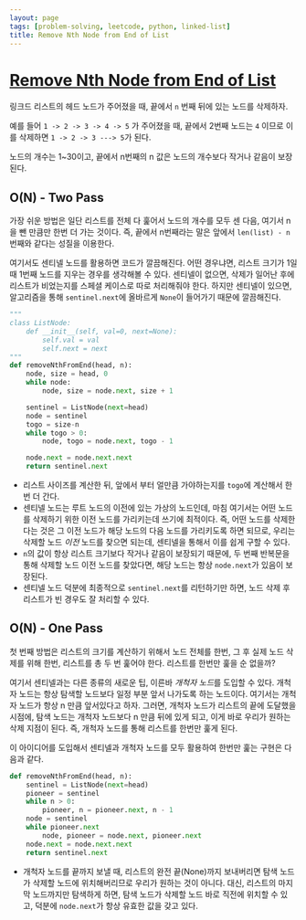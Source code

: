 ```yaml
---
layout: page
tags: [problem-solving, leetcode, python, linked-list]
title: Remove Nth Node from End of List
---
```


# [Remove Nth Node from End of List](https://leetcode.com/problems/remove-nth-node-from-end-of-list/)

 링크드 리스트의 헤드 노드가 주어졌을 때, 끝에서 `n` 번째 뒤에 있는
 노드를 삭제하자.

 예를 들어 `1 -> 2 -> 3 -> 4 -> 5` 가 주어졌을 때, 끝에서 2번째 노드는
 `4` 이므로 이를 삭제하면 `1 -> 2 -> 3 ---> 5`가 된다.

 노드의 개수는 1~30이고, 끝에서 n번째의 n 값은 노드의 개수보다 작거나
 같음이 보장된다.

## O(N) - Two Pass

 가장 쉬운 방법은 일단 리스트를 전체 다 훑어서 노드의 개수를 모두 센
 다음, 여기서 n을 뺀 만큼만 한번 더 가는 것이다. 즉, 끝에서 n번째라는
 말은 앞에서 `len(list) - n` 번째와 같다는 성질을 이용한다.

 여기서도 센티넬 노드를 활용하면 코드가 깔끔해진다. 어떤 경우냐면,
 리스트 크기가 1일때 1번째 노드를 지우는 경우를 생각해볼 수
 있다. 센티넬이 없으면, 삭제가 일어난 후에 리스트가 비었는지를 스페셜
 케이스로 따로 처리해줘야 한다. 하지만 센티넬이 있으면, 알고리즘을
 통해 `sentinel.next`에 올바르게 `None`이 들어가기 때문에 깔끔해진다.

```python
"""
class ListNode:
    def __init__(self, val=0, next=None):
        self.val = val
        self.next = next
"""
def removeNthFromEnd(head, n):
    node, size = head, 0
    while node:
        node, size = node.next, size + 1

    sentinel = ListNode(next=head)
    node = sentinel
    togo = size-n
    while togo > 0:
        node, togo = node.next, togo - 1

    node.next = node.next.next
    return sentinel.next
```

 - 리스트 사이즈를 계산한 뒤, 앞에서 부터 얼만큼 가야하는지를 `togo`에
   계산해서 한번 더 간다.
 - 센티넬 노드는 루트 노드의 이전에 있는 가상의 노드인데, 마침
   여기서는 어떤 노드를 삭제하기 위한 이전 노드를 가리키는데 쓰기에
   최적이다. 즉, 어떤 노드를 삭제한다는 것은 그 이전 노드가 해당
   노드의 다음 노드를 가리키도록 하면 되므로, 우리는 삭제할 노드
   *이전* 노드를 찾으면 되는데, 센티넬을 통해서 이를 쉽게 구할 수
   있다.
 - `n`의 값이 항상 리스트 크기보다 작거나 같음이 보장되기 때문에, 두
   번째 반복문을 통해 삭제할 노드 이전 노드를 찾았다면, 해당 노드는
   항상 `node.next`가 있음이 보장된다.
 - 센티넬 노드 덕분에 최종적으로 `sentinel.next`를 리턴하기만 하면,
   노드 삭제 후 리스트가 빈 경우도 잘 처리할 수 있다.

## O(N) - One Pass

 첫 번째 방법은 리스트의 크기를 계산하기 위해서 노드 전체를 한번, 그
 후 실제 노드 삭제를 위해 한번, 리스트를 총 두 번 훑어야
 한다. 리스트를 한번만 훑을 순 없을까?

 여기서 센티넬과는 다른 종류의 새로운 팁, 이른바 *개척자 노드*를
 도입할 수 있다. 개척자 노드는 항상 탐색할 노드보다 일정 부분 앞서
 나가도록 하는 노드이다. 여기서는 개척자 노드가 항상 n 만큼 앞서있다고
 하자. 그러면, 개척자 노드가 리스트의 끝에 도달했을 시점에, 탐색
 노드는 개척자 노드보다 n 만큼 뒤에 있게 되고, 이게 바로 우리가 원하는
 삭제 지점이 된다. 즉, 개척자 노드를 통해 리스트를 한번만 훑게 된다.

 이 아이디어를 도입해서 센티넬과 개척자 노드를 모두 활용하여 한번만
 훑는 구현은 다음과 같다.


```python
def removeNthFromEnd(head, n):
    sentinel = ListNode(next=head)
    pioneer = sentinel
    while n > 0:
        pioneer, n = pioneer.next, n - 1
    node = sentinel
    while pioneer.next
        node, pioneer = node.next, pioneer.next
    node.next = node.next.next
    return sentinel.next
```

 - 개척자 노드를 끝까지 보낼 때, 리스트의 완전 끝(None)까지 보내버리면
   탐색 노드가 삭제할 노드에 위치해버리므로 우리가 원하는 것이
   아니다. 대신, 리스트의 마지막 노드까지만 탐색하게 하면, 탐색 노드가
   삭제할 노드 바로 직전에 위치할 수 있고, 덕분에 `node.next`가 항상
   유효한 값을 갖고 있다.

